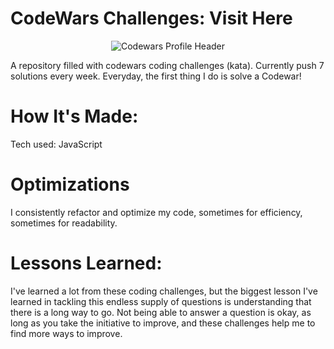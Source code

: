 # CodeWars Challenges: <a src="https://www.codewars.com/users/DekotaDeCoder">Visit Here</a>

<p align="center">
  <img src="https://drive.google.com/uc?id=1tRlVK1pYvyO__gkJvNdiFfXoN7WM68lT" alt="Codewars Profile Header" />
</p>

A repository filled with codewars coding challenges (kata). Currently push 7 solutions every week. Everyday, the first thing I do is solve a Codewar!

# How It's Made:

Tech used: JavaScript

# Optimizations

I consistently refactor and optimize my code, sometimes for efficiency, sometimes for readability.

# Lessons Learned:

I've learned a lot from these coding challenges, but the biggest lesson I've learned in tackling this endless supply of questions is understanding that there is a long way to go. Not being able to answer a question is okay, as long as you take the initiative to improve, and these challenges help me to find more ways to improve.
